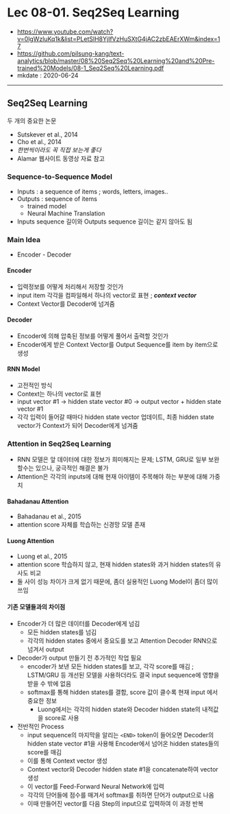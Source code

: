 # Lec 08-01. Seq2Seq Learning

- https://www.youtube.com/watch?v=0lgWzluKq1k&list=PLetSlH8YjIfVzHuSXtG4jAC2zbEAErXWm&index=17
- https://github.com/pilsung-kang/text-analytics/blob/master/08%20Seq2Seq%20Learning%20and%20Pre-trained%20Models/08-1_Seq2Seq%20Learning.pdf
- mkdate : 2020-06-24

---

## Seq2Seq Learning

두 개의 중요한 논문

- Sutskever et al., 2014
- Cho et al., 2014
- *한번씩이라도 꼭 직접 보는게 좋다*
- Alamar 웹사이트 동영상 자료 참고

### Sequence-to-Sequence Model

- Inputs : a sequence of items ; words, letters, images..
- Outputs : sequence of items
    - trained model
    - Neural Machine Translation
- Inputs sequence 길이와 Outputs sequence 길이는 같지 않아도 됨

### Main Idea

- Encoder - Decoder

#### Encoder

- 입력정보를 어떻게 처리해서 저장할 것인가
- input item 각각을 컴파일해서 하나의 vector로 표현 ; ***context vector***
- Context Vector를 Decoder에 넘겨줌

#### Decoder

- Encoder에 의해 압축된 정보를 어떻게 풀어서 출력할 것인가
- Encoder에게 받은 Context Vector를 Output Sequence를 item by item으로 생성

#### RNN Model

- 고전적인 방식
- Context는 하나의 vector로 표현
- input vector #1 -> hidden state vector #0 -> output vector + hidden state vector #1
- 각각 입력이 들어갈 때마다 hidden state vector 업데이트, 최종 hidden state vector가 Context가 되어 Decoder에게 넘겨줌
	
	
### Attention in Seq2Seq Learning

- RNN 모델은 앞 데이터에 대한 정보가 희미해지는 문제; LSTM, GRU로 일부 보완할수는 있으나, 궁극적인 해결은 불가
- Attention은 각각의 inputs에 대해 현재 아이템이 주목해야 하는 부분에 대해 가중치

#### Bahadanau Attention
	
- Bahadanau et al., 2015
- attention score 자체를 학습하는 신경망 모델 존재
	
#### Luong Attention
	
- Luong et al., 2015
- attention score 학습하지 않고, 현재 hidden states와 과거 hidden states의 유사도 비교
- 둘 사이 성능 차이가 크게 없기 때문에, 좀더 실용적인 Luong Model이 좀더 많이 쓰임

#### 기존 모델들과의 차이점

- Encoder가 더 많은 데이터를 Decoder에게 넘김
	- 모든 hidden states를 넘김
	- 각각의 hidden states 중에서 중요도를 보고 Attention Decoder RNN으로 넘겨서 output
- Decoder가 output 만들기 전 추가적인 작업 필요
	- encoder가 보낸 모든 hidden states를 보고, 각각 score를 매김 ; LSTM/GRU 등 개선된 모델을 사용하더라도 결국 input sequence에 영향을 받을 수 밖에 없음
	- softmax를 통해 hidden states를 결합, score 값이 클수록 현재 input 에서 중요한 정보
		- Luong에서는 각각의 hidden state와 Decoder hidden state의 내적값을 score로 사용
- 전반적인 Process
	- input sequence의 마지막을 알리는 `<END>` token이 들어오면 Decoder의 hidden state vector #1을 사용해 Encoder에서 넘어온 hidden states들의 score를 매김
	- 이를 통해 Context vector 생성
	- Context vector와 Decoder hidden state #1을 concatenate하여 vector 생성
	- 이 vector를 Feed-Forward Neural Network에 입력
	- 각각의 단어들에 점수를 매겨서 softmax를 취하면 단어가 output으로 나옴
	- 이때 만들어진 vector를 다음 Step의 input으로 입력하여 이 과정 반복

















